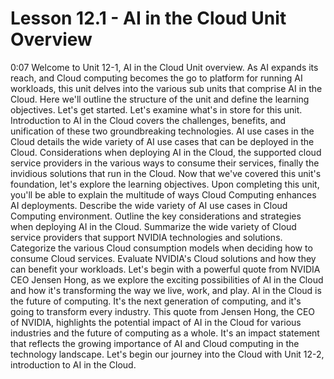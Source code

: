 # Lesson 12.1 - AI in the Cloud Unit Overview

0:07
Welcome to Unit 12-1, AI in the Cloud Unit overview. As AI expands its reach, and Cloud computing becomes the go to platform for running AI workloads, this unit delves into the various sub units that comprise AI in the Cloud. Here we'll outline the structure of the unit and define the learning objectives. Let's get started. Let's examine what's in store for this unit. Introduction to AI in the Cloud covers the challenges, benefits, and unification of these two groundbreaking technologies. AI use cases in the Cloud details the wide variety of AI use cases that can be deployed in the Cloud. Considerations when deploying AI in the Cloud, the supported cloud service providers in the various ways to consume their services, finally the invidious solutions that run in the Cloud. Now that we've covered this unit's foundation, let's explore the learning objectives. Upon completing this unit, you'll be able to explain the multitude of ways Cloud Computing enhances AI deployments. Describe the wide variety of AI use cases in Cloud Computing environment. Outline the key considerations and strategies when deploying AI in the Cloud. Summarize the wide variety of Cloud service providers that support NVIDIA technologies and solutions. Categorize the various Cloud consumption models when deciding how to consume Cloud services. Evaluate NVIDIA's Cloud solutions and how they can benefit your workloads. Let's begin with a powerful quote from NVIDIA CEO Jensen Hong, as we explore the exciting possibilities of AI in the Cloud and how it's transforming the way we live, work, and play. AI in the Cloud is the future of computing. It's the next generation of computing, and it's going to transform every industry. This quote from Jensen Hong, the CEO of NVIDIA, highlights the potential impact of AI in the Cloud for various industries and the future of computing as a whole. It's an impact statement that reflects the growing importance of AI and Cloud computing in the technology landscape. Let's begin our journey into the Cloud with Unit 12-2, introduction to AI in the Cloud.